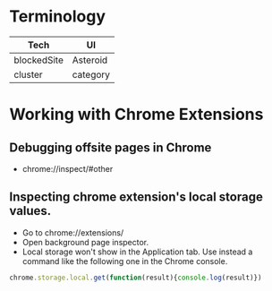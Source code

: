 # Terminology
|Tech|UI|
|--|--|
|blockedSite|Asteroid|
|cluster|category|

# Working with Chrome Extensions

## Debugging offsite pages in Chrome
- chrome://inspect/#other

## Inspecting chrome extension's local storage values.
- Go to chrome://extensions/
- Open background page inspector. 
- Local storage won't show in the Application tab. Use instead a command like the following one in the Chrome console.

```js
chrome.storage.local.get(function(result){console.log(result)})
```
